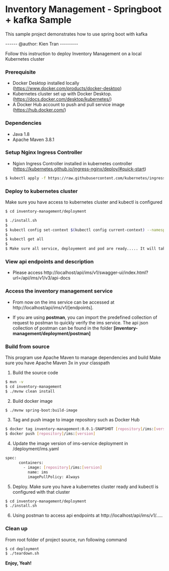 # Inventory Management - Springboot + kafka Sample

This sample project demonstrates how to use spring boot with kafka

------ @author: Kien Tran ---------

Follow this instruction to deploy Inventory Management on a local Kubernetes cluster

### Prerequisite
- Docker Desktop installed locally (https://www.docker.com/products/docker-desktop)
- Kubernetes cluster set up with Docker Desktop. (https://docs.docker.com/desktop/kubernetes/)
- A Docker Hub account to push and pull service image (https://hub.docker.com/)

### Dependencies
- Java 1.8
- Apache Maven 3.8.1

### Setup Nginx Ingress Controller
- Ngixn Ingress Controller installed in kubernetes controller (https://kubernetes.github.io/ingress-nginx/deploy/#quick-start)
```sh
$ kubectl apply -f https://raw.githubusercontent.com/kubernetes/ingress-nginx/controller-v1.0.4/deploy/static/provider/cloud/deploy.yaml
```
### Deploy to kubernetes cluster
Make sure you have access to kubernetes cluster and kubectl is configured
```sh
$ cd inventory-management/deployment

$ ./install.sh
$ 
$ kubectl config set-context $(kubectl config current-context) --namespace=inventory-management
$ 
$ kubectl get all
$ 
$ Make sure all service, deployement and pod are ready..... It will take 10 to 15 minutes to ready
```

### View api endpoints and description

- Please access http://localhost/api/ims/v1/swagger-ui/index.html?url=/api/ims/v1/v3/api-docs

### Access the inventory management service

- From now on the ims service can be accessed at http://localhost/api/ims/v1/[endpoints].

- If you are using <b>postman</b>, you can import the predefined collection of request to postman to quickly verify the ims service. The api json collection of postman can be found in the folder <b>[inventory-management/deployment/postman]</b>



### Build from source

This program use Apache Maven to manage dependencies and build
Make sure you have Apache Maven 3x in your classpath

1. Build the source code
```sh
$ mvn -v
$ cd inventory-management
$ ./mvnw clean install
```
2. Build docker image
```sh
$ ./mvnw spring-boot:build-image
```
3. Tag and push image to image repository such as Docker Hub
```sh
$ docker tag inventory-management:0.0.1-SNAPSHOT [repository]/ims:[version]
$ docker push [repository]/ims:[version] 
```

4. Update the image version of ims-service deployment in /deployment/ims.yaml 
```sh
spec:
      containers:
        - image: [repository]/ims:[version]
          name: ims
          imagePullPolicy: Always 
```
5. Deploy. Make sure you have a kubernetes cluster ready and kubectl is configured with that cluster
```sh
$ cd inventory-management/deployment
$ ./install.sh
```
6. Using postman to access api endpoints at http://localhost/api/ims/v1/.....


### Clean up

From root folder of project source, run following command

```sh
$ cd deployment
$ ./teardown.sh
```


**Enjoy, Yeah!**

